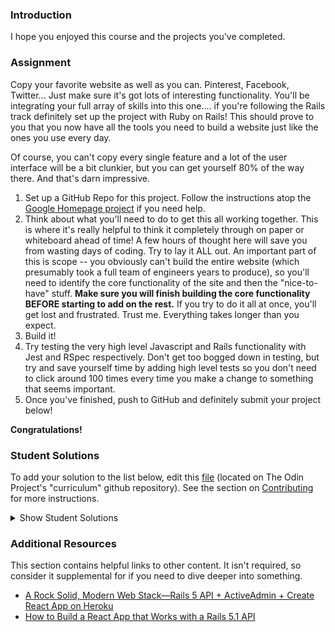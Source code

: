 ### Introduction
I hope you enjoyed this course and the projects you've completed.

### Assignment

<div class="lesson-content__panel" markdown="1">
Copy your favorite website as well as you can.  Pinterest, Facebook, Twitter... Just make sure it's got lots of interesting functionality.  You'll be integrating your full array of skills into this one.... if you're following the Rails track definitely set up the project with Ruby on Rails!  This should prove to you that you now have all the tools you need to build a website just like the ones you use every day.  

Of course, you can't copy every single feature and a lot of the user interface will be a bit clunkier, but you can get yourself 80% of the way there.  And that's darn impressive.

1. Set up a GitHub Repo for this project.  Follow the instructions atop the [Google Homepage project](/courses/web-development-101/lessons/html-css) if you need help.
1. Think about what you'll need to do to get this all working together.  This is where it's really helpful to think it completely through on paper or whiteboard ahead of time!  A few hours of thought here will save you from wasting days of coding.  Try to lay it ALL out.  An important part of this is scope -- you obviously can't build the entire website (which presumably took a full team of engineers years to produce), so you'll need to identify the core functionality of the site and then the "nice-to-have" stuff.  **Make sure you will finish building the core functionality BEFORE starting to add on the rest.** If you try to do it all at once, you'll get lost and frustrated.  Trust me.  Everything takes longer than you expect.
2. Build it!
2. Try testing the very high level Javascript and Rails functionality with Jest and RSpec respectively.  Don't get too bogged down in testing, but try and save yourself time by adding high level tests so you don't need to click around 100 times every time you make a change to something that seems important.
3. Once you've finished, push to GitHub and definitely submit your project below!
</div>

**Congratulations!**

### Student Solutions
To add your solution to the list below, edit this [file](https://github.com/TheOdinProject/curriculum/blob/master/javascript/finishing-up/project_final_js.md) (located on The Odin Project's "curriculum" github repository). See the section on [Contributing](http://github.com/TheOdinProject/curriculum/blob/master/contributing.md) for more instructions.

<details markdown="block">
  <summary> Show Student Solutions </summary>

* Add your solution below this line!
* [Rizwan's Solution - Pinterest Clone(Firebase Backend)](https://github.com/xRizwan/pinterest-clone) - [View in Browser](https://xrizwan.github.io/pinterest-clone/)
* [Sher's Solution - Breddit (Reddit Clone)](https://github.com/sher-s7/reddit-clone) - [View in Browser](https://reddit-clone-a7ea1.web.app/)
* [Julio's Solution - Letterboxd clone](https://github.com/julio22b/movie-app-frontend) - [View in Browser](https://letterboxd-film.herokuapp.com/)
* [Jdonahue135's Solution (NodeJS/Express Backend)](https://github.com/jdonahue135/odin-twitter) - [View in Browser](https://afternoon-fjord-78280.herokuapp.com/home)
* [jcbbb's Solution - Twitter Dooom](https://github.com/jcbbb/project-twitter) - [View in Browser](https://juraev.codes)
* nmac's Solution: [Frontend](https://github.com/nmacawile/rails-chat), [Backend](https://github.com/nmacawile/rails-chat-api) - [View in Browser](https://nmacawile.github.io/rails-chat)
* [Gregthepeg's Solution](https://github.com/gregthepeg4/instagram) - [View in Browser](https://insteadgram1.herokuapp.com/users/sign_in)
* [Brock McElroy's Solution](https://github.com/brxck/castaway) - [View in Browser](http://castaway.brockmcelroy.com)
* [Jack Wong's Solution](https://github.com/iamjackslayer/odin-chat) - [View in Browser](https://odin-chat.herokuapp.com)
* [Axel's Solution](https://github.com/afuh/pinstagram) - [View in Browser](https://pinstagram-app.herokuapp.com/)
* [Donald's Solution](https://github.com/donaldali/odinbook "Odinbook on GitHub") - [View in Browser](https://dna-odinbook.herokuapp.com/ "Odinbook on Heroku")
* [David Chapman's Solution](https://github.com/davidchappy/lesson-scheduler) - [View in Browser](http://lesson-scheduler.herokuapp.com/)
* [Areeba's Solution](https://github.com/ribaishtiaq/Chablie) - [View in Browser](https://chablie.herokuapp.com)
* [barrysweeney's Solution](https://github.com/barrysweeney/topify) - [View in Browser](https://clever-lamport-50d143.netlify.app/)
* [Kokozord's Solution - Reddit Clone](https://github.com/Kokozord/the-oddit-project) - [View in Browser](https://the-oddit-project.herokuapp.com/)
</details>

### Additional Resources
This section contains helpful links to other content. It isn't required, so consider it supplemental for if you need to dive deeper into something.

* [A Rock Solid, Modern Web Stack—Rails 5 API + ActiveAdmin + Create React App on Heroku](https://blog.heroku.com/a-rock-solid-modern-web-stack)
* [How to Build a React App that Works with a Rails 5.1 API](https://www.sitepoint.com/react-rails-5-1/)
